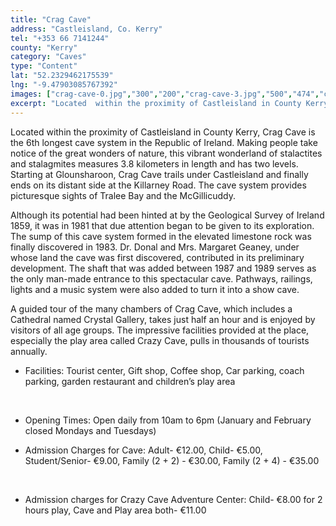 ```yaml
---
title: "Crag Cave"
address: "Castleisland, Co. Kerry"
tel: "+353 66 7141244"
county: "Kerry"
category: "Caves"
type: "Content"
lat: "52.2329462175539"
lng: "-9.47903085767392"
images: ["crag-cave-0.jpg","300","200","crag-cave-3.jpg","500","474","crag-cave-6.jpg","479","252","crag-cave-8.jpg","200","200","crag-cave-9.jpg","233","150"]
excerpt: "Located  within the proximity of Castleisland in County Kerry, Crag Cave is the 6th  longest cave system in the Republic of Ireland. Making people tak..."
---
```

<p>Located  within the proximity of Castleisland in County Kerry, Crag Cave is the 6th  longest cave system in the Republic of Ireland. Making people take notice of  the great wonders of nature, this vibrant wonderland of stalactites and stalagmites  measures 3.8 kilometers in length and has two levels. Starting at Glounsharoon,  Crag Cave trails under Castleisland and finally ends on its distant side at the  Killarney Road. The cave system provides picturesque sights of Tralee Bay and  the McGillicuddy. </p>
<p>Although  its potential had been hinted at by the Geological Survey of Ireland 1859, it  was in 1981 that due attention began to be given to its exploration. The sump  of this cave system formed in the elevated limestone rock was finally  discovered in 1983. Dr. Donal and Mrs. Margaret Geaney, under whose land the  cave was first discovered, contributed in its preliminary development. The  shaft that was added between 1987 and 1989 serves as the only man-made entrance  to this spectacular cave. Pathways, railings, lights and a music system were  also added to turn it into a show cave.</p>
<p>A  guided tour of the many chambers of Crag Cave, which includes a Cathedral named  Crystal Gallery, takes just half an hour and is enjoyed by visitors of all age  groups. The impressive facilities provided at the place, especially the play  area called Crazy Cave, pulls in thousands of tourists annually.</p>
<ul>
  <li>Facilities: Tourist center, Gift shop,  Coffee shop, Car parking, coach parking, garden restaurant and children’s play  area </li>
</ul>
<p>&nbsp;</p>
<ul>
  <li>Opening Times: Open daily from 10am to 6pm  (January and February closed Mondays and Tuesdays)</li>
</ul>
<ul>
  <li>Admission Charges for Cave: Adult- €12.00,  Child- €5.00, Student/Senior- €9.00, Family (2 + 2) - €30.00, Family (2 + 4) -  €35.00</li>
</ul>
<p>&nbsp;</p>
<ul>
  <li>Admission charges for Crazy Cave Adventure  Center: Child- €8.00 for 2 hours play, Cave and Play area both- €11.00</li>
</ul>